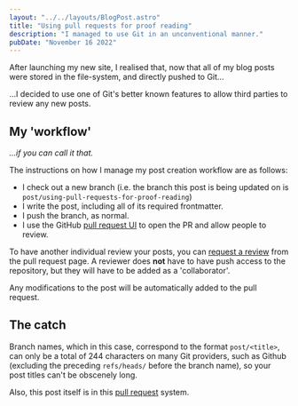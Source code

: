 ```yaml
---
layout: "../../layouts/BlogPost.astro"
title: "Using pull requests for proof reading"
description: "I managed to use Git in an unconventional manner."
pubDate: "November 16 2022"
---
```


After launching my new site, I realised that, now that all of my blog posts were stored in the file-system, and directly pushed to Git...

...I decided to use one of Git's better known features to allow third parties to review any new posts.

## My 'workflow'
*...if you can call it that.*

The instructions on how I manage my post creation workflow are as follows:
- I check out a new branch (i.e. the branch this post is being updated on is `post/using-pull-requests-for-proof-reading`)
- I write the post, including all of its required frontmatter.
- I push the branch, as normal.
- I use the GitHub [pull request UI](https://docs.github.com/en/pull-requests/collaborating-with-pull-requests/proposing-changes-to-your-work-with-pull-requests/about-pull-requests) to open the PR and allow people to review.

To have another individual review your posts, you can [request a review](https://docs.github.com/en/pull-requests/collaborating-with-pull-requests/proposing-changes-to-your-work-with-pull-requests/requesting-a-pull-request-review) from the pull request page. A reviewer does **not** have to have push access to the repository, but they will have to be added as a 'collaborator'.

Any modifications to the post will be automatically added to the pull request.

## The catch
Branch names, which in this case, correspond to the format `post/<title>`, can only be a total of 244 characters on many Git providers, such as Github (excluding the preceding `refs/heads/` before the branch name), so your post titles can't be obscenely long. 

Also, this post itself is in this [pull request](https://github.com/wale/site/pull/1) system.